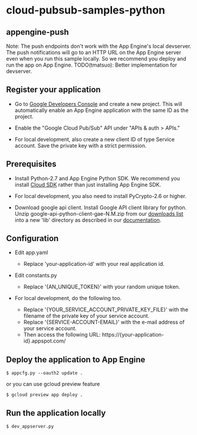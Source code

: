 # cloud-pubsub-samples-python

## appengine-push

Note: The push endpoints don't work with the App Engine's local
devserver. The push notifications will go to an HTTP URL on the App
Engine server even when you run this sample locally. So we recommend
you deploy and run the app on App Engine.
TODO(tmatsuo): Better implementation for devserver.

## Register your application

- Go to [Google Developers Console][1] and create a new project. This
  will automatically enable an App Engine application with the same ID
  as the project.

- Enable the "Google Cloud Pub/Sub" API under "APIs & auth > APIs."

- For local development, also create a new client ID of type Service
  account. Save the private key with a strict permission.

## Prerequisites

- Install Python-2.7 and App Engine Python SDK. We recommend you
  install [Cloud SDK][2] rather than just installing App Engine SDK.

- For local development, you also need to install PyCrypto-2.6 or
  higher.

- Download google api client.  Install Google API client library for
  python. Unzip google-api-python-client-gae-N.M.zip from our
  [downloads list][3] into a new 'lib' directory as described in our
  [documentation][4].

## Configuration

- Edit app.yaml
    - Replace 'your-application-id' with your real application id.

- Edit constants.py
    - Replace '{AN_UNIQUE_TOKEN}' with your random unique token.

- For local development, do the following too.
    - Replace '{YOUR_SERVICE_ACCOUNT_PRIVATE_KEY_FILE}' with the
      filename of the private key of your service account.
    - Replace '{SERVICE-ACCOUNT-EMAIL}' with the e-mail address of
      your service account.
    - Then access the following URL:
        https://{your-application-id}.appspot.com/

## Deploy the application to App Engine

```
$ appcfg.py --oauth2 update .
```

or you can use gcloud preview feature

```
$ gcloud preview app deploy .
```

## Run the application locally

```
$ dev_appserver.py
```

[1]: https://console.developers.google.com/project
[2]: https://developers.google.com/cloud/sdk/
[3]: https://code.google.com/p/google-api-python-client/downloads/list
[4]: https://developers.google.com/api-client-library/python/start/installation
